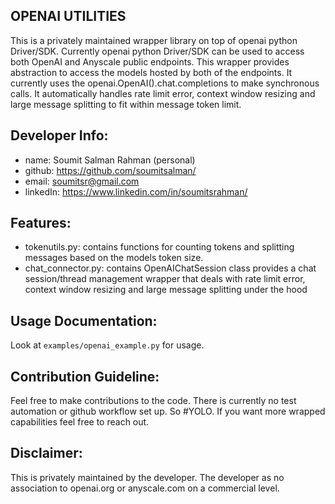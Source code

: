 ## OPENAI UTILITIES
This is a privately maintained wrapper library on top of openai python Driver/SDK. Currently openai python Driver/SDK can be used to access both OpenAI and Anyscale public endpoints. This wrapper provides abstraction to access the models hosted by both of the endpoints. It currently uses the openai.OpenAI().chat.completions to make synchronous calls. It automatically handles rate limit error, context window resizing and large message splitting to fit within message token limit.

## Developer Info:
- name: Soumit Salman Rahman (personal)
- github: https://github.com/soumitsalman/
- email: soumitsr@gmail.com
- linkedIn: https://www.linkedin.com/in/soumitsrahman/

## Features:
- tokenutils.py: contains functions for counting tokens and splitting messages based on the models token size. 
- chat_connector.py: contains OpenAIChatSession class provides a chat session/thread management wrapper that deals with rate limit error, context window resizing and large message splitting under the hood

## Usage Documentation:
Look at `examples/openai_example.py` for usage.

## Contribution Guideline:
Feel free to make contributions to the code. There is currently no test automation or github workflow set up. So #YOLO. If you want more wrapped capabilities feel free to reach out.

## Disclaimer:
This is privately maintained by the developer. The developer as no association to openai.org or anyscale.com on a commercial level.